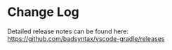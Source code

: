 # Change Log

Detailed release notes can be found here: https://github.com/badsyntax/vscode-gradle/releases
